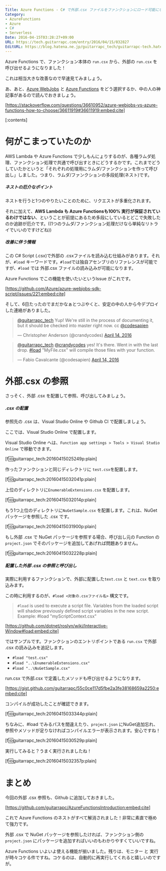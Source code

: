 ```yaml
---
Title: Azure Functions - C# で外部.csx ファイルをファンクションにロード可能になりました
Category:
- AzureFunctions
- Azure
- C#
- Serverless
Date: 2016-04-15T03:28:27+09:00
URL: https://tech.guitarrapc.com/entry/2016/04/15/032827
EditURL: https://blog.hatena.ne.jp/guitarrapc_tech/guitarrapc-tech.hatenablog.com/atom/entry/10328537792371201379
---
```


Azure Functions で、ファンクション本体の `run.csx` から、外部の `run.csx` を呼び出せるようになりました！

これは相当大きな改善なので早速見てみましょう。

あ、あと、[Azure WebJobs](https://azure.microsoft.com/en-us/documentation/articles/web-sites-create-web-jobs/) と [Azure Functions](https://azure.microsoft.com/en-us/services/functions/) をどう選択するか、中の人の神記事があるので読んでおきましょう。

[https://stackoverflow.com/questions/36610952/azure-webjobs-vs-azure-functions-how-to-choose/36611919#36611919:embed:cite]



[:contents]

# 何がこまっていたのか

AWS Lambda や Azure Functions で少しもんにょりするのが、各種ラムダ処理、ファンクション処理で共通で呼び出すときにどうするかです。これまでどうしていたかというと「それぞれの処理用にラムダ/ファンクションを作って呼び出し」しました。つまり、ラムダ/ファンクションの多段処理(ネスト)です。

##### ネストの厄介なポイント

ネストを行うと1つのやりたいことのために、リクエストが多重化されます。

それに加えて、**AWS Lambda も Azure Functionsも100% 実行が保証されているわけではない**、ということが前提にあるため多段にしているとどこで失敗したのか追跡が厄介です。((1つのラムダ/ファンクション処理だけなら単純なリトライでいいのですけどね))

##### 改善に伴う情報

この C# Script (.csx)で外部の .csxファイルを読み込む仕組みがあります。それが、`#load` キーワードです。`#load`では独自アセンブリのリファレンスが可能ですが、`#load` では 外部.csx ファイルの読み込みが可能になります。

Azure Functions でこの機能を使いたいというIssue がこれです。

[https://github.com/Azure/azure-webjobs-sdk-script/issues/221:embed:cite]

そして、6日たったのでまだかなぁとつぶやくと、安定の中の人から今デプロイした連絡がありました。

<blockquote class="twitter-tweet" data-lang="en"><p lang="en" dir="ltr"><a href="https://twitter.com/guitarrapc_tech">@guitarrapc_tech</a> Yup! We&#39;re still in the process of documenting it, but it should be checked into master right now. cc <a href="https://twitter.com/codesapien">@codesapien</a></p>&mdash; Christopher Anderson (@crandycodes) <a href="https://twitter.com/crandycodes/status/720497268147798016">April 14, 2016</a></blockquote>
<script async src="//platform.twitter.com/widgets.js" charset="utf-8"></script>

<blockquote class="twitter-tweet" data-lang="en"><p lang="en" dir="ltr"><a href="https://twitter.com/guitarrapc_tech">@guitarrapc_tech</a> <a href="https://twitter.com/crandycodes">@crandycodes</a> yes! It&#39;s there. Went in with the last drop. <a href="https://twitter.com/hashtag/load?src=hash">#load</a> &quot;MyFile.csx&quot; will compile those files with your function.</p>&mdash; Fabio Cavalcante (@codesapien) <a href="https://twitter.com/codesapien/status/720516274128875520">April 14, 2016</a></blockquote>
<script async src="//platform.twitter.com/widgets.js" charset="utf-8"></script>


# 外部.csx の参照

さっそく、外部 .csx を配置して参照、呼び出してみましょう。

##### .csx の配置

参照先の .csx は、Visual Studio Online や Github CI で配置しましょう。

ここでは、Visual Studio Online で配置します。

Visual Studio Online へは、`Function app settings > Tools > Visual Studio Online` で移動できます。

[f:id:guitarrapc_tech:20160415025249p:plain]

作ったファンクションと同じディレクトリに `test.csx`を配置します。

[f:id:guitarrapc_tech:20160415032041p:plain]

上位のディレクトリに`EnumerableExtensions.csx` を配置します。

[f:id:guitarrapc_tech:20160415032014p:plain]

もう1つ上位のディレクトリに`NuGetSample.csx` を配置します。これは、NuGet パッケージを参照した .csx です。

[f:id:guitarrapc_tech:20160415031900p:plain]

もし外部 .csx で NuGet パッケージを参照する場合、呼び出し元の Function の `project.json` でそのパッケージを追加してあげれば問題ありません。

[f:id:guitarrapc_tech:20160415032228p:plain]

##### 配置した外部 .csx の参照と呼び出し

実際に利用するファンクションで、外部に配置した`text.csx` と `text.csx` を取り込みます。

この時に利用するのが、`#load <対象の.csxファイル名>` 構文です。

> `#load` is used to execute a script file. Variables from the loaded script will shadow previously defined script variables in the new script. Example: #load "myScriptContext.csx"

[https://github.com/dotnet/roslyn/wiki/Interactive-Window#load:embed:cite]

ではサンプルです。ファンクションのエントリポイントである `run.csx` で外部 .csx の読み込みを追記します。

- `#load "test.csx"`
- `#load "..\EnumerableExtensions.csx"`
- `#load "..\NuGetSample.csx"`

run.csx で外部.csx で定義したメソッドも呼び出せるようになります。

[https://gist.github.com/guitarrapc/55c0ce117d5fbe2a3fe38168659a2250:embed:cite]

コンパイルが成功したことが確認できます。

[f:id:guitarrapc_tech:20160415033344p:plain]

ちなみに、#load でみるパスを間違えたり、`project.json` にNuGet追加忘れ、参照やメソッドが足りなければコンパイルエラーが表示されます。安心ですね！

[f:id:guitarrapc_tech:20160415030529p:plain]

実行してみると？うまく実行されましたね！

[f:id:guitarrapc_tech:20160415032357p:plain]

# まとめ

今回の外部 .csx 参照も、Github に追加しておきました。

[https://github.com/guitarrapc/AzureFunctionsIntroduction:embed:cite]

これで Azure Functions のネストがすべて解消されました！非常に素直で極めて強力です。

外部 .csx で NuGet パッケージを参照したければ、ファンクション側の `project.json` にパッケージを追加すればいいのもわかりやすくていいですね。

Azure Functions いよいよ使える機能が揃いました。残りは、モニター と 実行が時々コケる件ですね。コケるのは、自動的に再実行してくれると嬉しいのですが。
